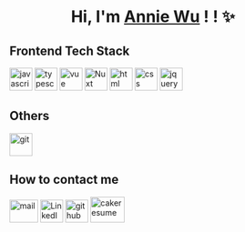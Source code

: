 <h1 align="center">Hi, I'm <a href="https://nayuki0115.github.io/">Annie Wu</a> ! ! ✨</h1>

## Frontend Tech Stack
<section>
  <a href="https://developer.mozilla.org/en-US/docs/Web/JavaScript" target="_blank"><img width="40" height="40" src="https://www.vectorlogo.zone/logos/javascript/javascript-icon.svg" alt="javascript"></a>  
  <a href="https://www.typescriptlang.org/" target="_blank"><img width="40" height="40" src="https://www.vectorlogo.zone/logos/typescriptlang/typescriptlang-icon.svg" alt="typescript"></a> 
  <a href="https://vuejs.org/" target="_blank"><img width="40" height="40" src="https://www.vectorlogo.zone/logos/vuejs/vuejs-icon.svg" alt="vue"></a> 
  <a href="https://nuxt.com/" target="_blank"><img width="40" height="40" src="https://www.vectorlogo.zone/logos/nuxtjs/nuxtjs-icon.svg" alt="Nuxt"></a> 
  <a href="https://developer.mozilla.org/en-US/docs/Web/HTML" target="_blank"><img width="40" height="40" src="https://www.vectorlogo.zone/logos/w3_html5/w3_html5-icon.svg" alt="html"></a> 
  <a href="https://developer.mozilla.org/en-US/docs/Learn/Getting_started_with_the_web/CSS_basics" target="_blank"><img width="40" height="40" src="https://www.vectorlogo.zone/logos/w3_css/w3_css-icon.svg" alt="css"></a> 
  <a href="https://jquery.com/" target="_blank"><img width="40" height="40" src="https://www.vectorlogo.zone/logos/jquery/jquery-vertical.svg" alt="jquery"></a> 
</section>

## Others
<section>
  <a href="https://git-scm.com/" target="_blank"><img width="40" height="40" src="https://www.vectorlogo.zone/logos/git-scm/git-scm-icon.svg" alt="git"></a>  
</section>

## How to contact me
<section>
  <a href="mailto:annie25506@gmail.com"><img width="50" height="40" src="https://logowik.com/content/uploads/images/grunge-mail3692.jpg" alt="mail"></a>
  <a href="https://www.linkedin.com/in/nayuki0115/" target="_blank"><img width="40" height="40" src="https://www.vectorlogo.zone/logos/linkedin/linkedin-icon.svg" alt="LinkedIn"></a>  
  <a href="https://github.com/nayuki0115" target="_blank"><img width="40" height="40" src="https://www.vectorlogo.zone/logos/github/github-tile.svg" alt="github"></a>  
  <a href="https://www.cake.me/nayuki0115" target="_blank"><img width="60" height="45" src="https://logowik.com/content/uploads/images/information6038.jpg" alt="cakeresume"></a> 
</section>




<!--
**nayuki0115/nayuki0115** is a ✨ _special_ ✨ repository because its `README.md` (this file) appears on your GitHub profile.

Here are some ideas to get you started:

- 🔭 I’m currently working on ...
- 🌱 I’m currently learning ...
- 👯 I’m looking to collaborate on ...
- 🤔 I’m looking for help with ...
- 💬 Ask me about ...
- 📫 How to reach me: ...
- 😄 Pronouns: ...
- ⚡ Fun fact: ...
-->
